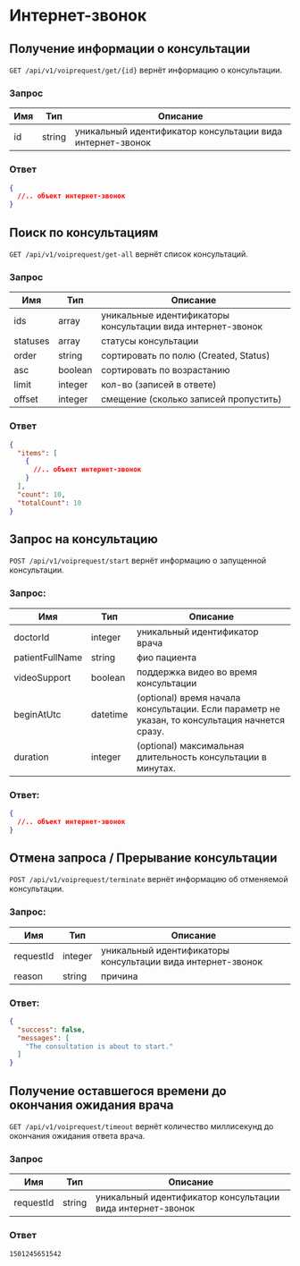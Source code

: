 # Интернет-звонок

## Получение информации о консультации

`GET /api/v1/voiprequest/get/{id}` вернёт информацию о консультации.

### Запрос

Имя | Тип | Описание
--- | --- | ---
id | string | уникальный идентификатор консультации вида интернет-звонок

### Ответ

```json
{
  //.. объект интернет-звонок
}
```

## Поиск по консультациям

`GET /api/v1/voiprequest/get-all` вернёт список консультаций.

### Запрос

Имя | Тип | Описание
--- | --- | ---
ids | array | уникальные идентификаторы консультации вида интернет-звонок
statuses | array | статусы консультации
order | string | сортировать по полю (Created, Status)
asc | boolean | сортировать по возрастанию
limit | integer | кол-во (записей в ответе)
offset | integer | смещение (сколько записей пропустить)

### Ответ

```json
{
  "items": [
    {
      //.. объект интернет-звонок
    }
  ],
  "count": 10,
  "totalCount": 10
}
```

## Запрос на консультацию

`POST /api/v1/voiprequest/start` вернёт информацию о запущенной консультации.

### Запрос:

Имя | Тип | Описание
--- | --- | ---
doctorId | integer | уникальный идентификатор врача
patientFullName | string | фио пациента
videoSupport | boolean | поддержка видео во время консультации
beginAtUtc | datetime | (optional) время начала консультации. Если параметр не указан, то консультация начнется сразу.
duration | integer | (optional) максимальная длительность консультации в минутах.

### Ответ:

```json
{
  //.. объект интернет-звонок
}
```

## Отмена запроса / Прерывание консультации

`POST /api/v1/voiprequest/terminate` вернёт информацию об отменяемой консультации.

### Запрос:

Имя | Тип | Описание
--- | --- | ---
requestId | integer | уникальный идентификаторы консультации вида интернет-звонок
reason | string | причина

### Ответ:

```json
{
  "success": false,
  "messages": [
    "The consultation is about to start."
  ]
}
```

## Получение оставшегося времени до окончания ожидания врача

`GET /api/v1/voiprequest/timeout` вернёт количество миллисекунд до окончания ожидания ответа врача.

### Запрос

Имя | Тип | Описание
--- | --- | ---
requestId | string | уникальный идентификатор консультации вида интернет-звонок

### Ответ

```
1501245651542
```
